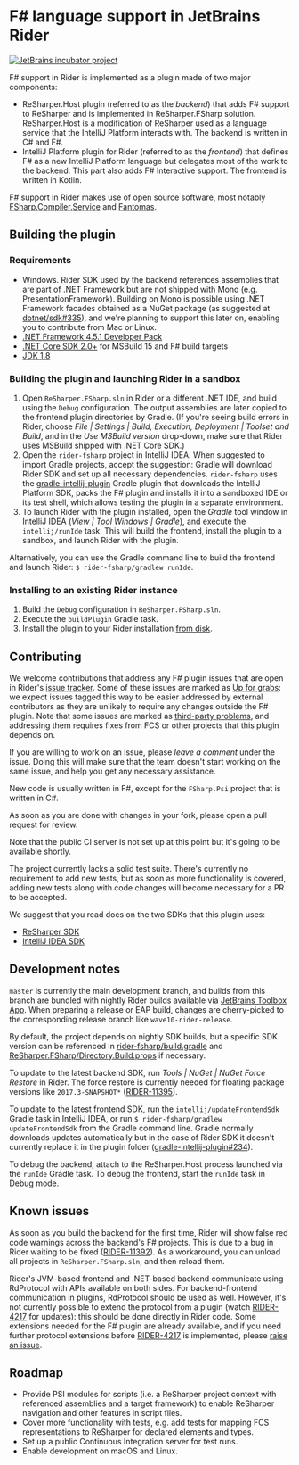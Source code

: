# F# language support in JetBrains Rider
[![JetBrains incubator project](http://jb.gg/badges/official.svg)](https://confluence.jetbrains.com/display/ALL/JetBrains+on+GitHub)

F# support in Rider is implemented as a plugin made of two major components: 
* ReSharper.Host plugin (referred to as the *backend*) that adds F# support to ReSharper and is implemented in ReSharper.FSharp solution. ReSharper.Host is a modification of ReSharper used as a language service that the IntelliJ Platform interacts with. The backend is written in C# and F#.
* IntelliJ Platform plugin for Rider (referred to as the *frontend*) that defines F# as a new IntelliJ Platform language but delegates most of the work to the backend. This part also adds F# Interactive support. The frontend is written in Kotlin.

F# support in Rider makes use of open source software, most notably [FSharp.Compiler.Service](https://github.com/Microsoft/visualfsharp) and [Fantomas](https://github.com/dungpa/fantomas).

## Building the plugin

### Requirements

* Windows. Rider SDK used by the backend references assemblies that are part of .NET Framework but are not shipped with Mono (e.g. PresentationFramework). Building on Mono is possible using .NET Framework facades obtained as a NuGet package (as suggested at [dotnet/sdk#335](https://github.com/dotnet/sdk/issues/335#issuecomment-330772137)), and we're planning to support this later on, enabling you to contribute from Mac or Linux. 
* [.NET Framework 4.5.1 Developer Pack](https://www.microsoft.com/en-us/download/details.aspx?id=40772)
* [.NET Core SDK 2.0+](https://www.microsoft.com/net/download/windows) for MSBuild 15 and F# build targets
* [JDK 1.8](http://www.oracle.com/technetwork/java/javase/downloads/jdk8-downloads-2133151.html)

### Building the plugin and launching Rider in a sandbox 

1. Open `ReSharper.FSharp.sln` in Rider or a different .NET IDE, and build using the `Debug` configuration. The output assemblies are later copied to the frontend plugin directories by Gradle. (If you're seeing build errors in Rider, choose *File | Settings | Build, Execution, Deployment | Toolset and Build*, and in the *Use MSBuild version* drop-down, make sure that Rider uses MSBuild shipped with .NET Core SDK.)
2. Open the `rider-fsharp` project in IntelliJ IDEA. When suggested to import Gradle projects, accept the suggestion: Gradle will download Rider SDK and set up all necessary dependencies. `rider-fsharp` uses the [gradle-intellij-plugin](https://github.com/JetBrains/gradle-intellij-plugin) Gradle plugin that downloads the IntelliJ Platform SDK, packs the F# plugin and installs it into a sandboxed IDE or its test shell, which allows testing the plugin in a separate environment.
3. To launch Rider with the plugin installed, open the *Gradle* tool window in IntelliJ IDEA (*View | Tool Windows | Gradle*), and execute the `intellij/runIde` task. This will build the frontend, install the plugin to a sandbox, and launch Rider with the plugin.

Alternatively, you can use the Gradle command line to build the frontend and launch Rider: `$ rider-fsharp/gradlew runIde`.

### Installing to an existing Rider instance

1. Build the `Debug` configuration in `ReSharper.FSharp.sln`.
2. Execute the `buildPlugin` Gradle task.
3. Install the plugin to your Rider installation [from disk](https://www.jetbrains.com/help/idea/installing-a-plugin-from-the-disk.html).

## Contributing

We welcome contributions that address any F# plugin issues that are open in Rider's [issue tracker](https://youtrack.jetbrains.com/issues?q=in:%20rider%20%23Unresolved%20Technology:%20FSharp). Some of these issues are marked as [Up for grabs](https://youtrack.jetbrains.com/issues/RIDER?q=Technology:%20FSharp%20%23Unresolved%20tag:%20%7BUp%20For%20Grabs%7D): we expect issues tagged this way to be easier addressed by external contributors as they are unlikely to require any changes outside the F# plugin. Note that some issues are marked as [third-party problems](https://youtrack.jetbrains.com/issues/RIDER?q=Technology:%20FSharp%20%20state:%20%7BThird%20party%20problem%7D), and addressing them requires fixes from FCS or other projects that this plugin depends on.

If you are willing to work on an issue, please *leave a comment* under the issue. Doing this will make sure that the team doesn't start working on the same issue, and help you get any necessary assistance.

New code is usually written in F#, except for the `FSharp.Psi` project that is written in C#.

As soon as you are done with changes in your fork, please open a pull request for review.

Note that the public CI server is not set up at this point but it's going to be available shortly.

The project currently lacks a solid test suite. There's currently no requirement to add new tests, but as soon as more functionality is covered, adding new tests along with code changes will become necessary for a PR to be accepted.

We suggest that you read docs on the two SDKs that this plugin uses:

* [ReSharper SDK](https://www.jetbrains.com/help/resharper/sdk/README.html)
* [IntelliJ IDEA SDK](https://www.jetbrains.org/intellij/sdk/docs/welcome.html)


## Development notes

`master` is currently the main development branch, and builds from this branch are bundled with nightly Rider builds available via [JetBrains Toolbox App](https://www.jetbrains.com/toolbox/app/). When preparing a release or EAP build, changes are cherry-picked to the corresponding release branch like `wave10-rider-release`.

By default, the project depends on nightly SDK builds, but a specific SDK version can be referenced in [rider-fsharp/build.gradle](rider-fsharp/build.gradle) and [ReSharper.FSharp/Directory.Build.props](ReSharper.FSharp/Directory.Build.props) if necessary.

To update to the latest backend SDK, run *Tools | NuGet | NuGet Force Restore* in Rider. The force restore is currently needed for floating package versions like `2017.3-SNAPSHOT*` ([RIDER-11395](https://youtrack.jetbrains.com/issue/RIDER-11395)).

To update to the latest frontend SDK, run the `intellij/updateFrontendSdk` Gradle task in IntelliJ IDEA, or run `$ rider-fsharp/gradlew updateFrontendSdk` from the Gradle command line. Gradle normally downloads updates automatically but in the case of Rider SDK it doesn't currently replace it in the plugin folder ([gradle-intellij-plugin#234](https://github.com/JetBrains/gradle-intellij-plugin/issues/234)).

To debug the backend, attach to the ReSharper.Host process launched via the `runIde` Gradle task. To debug the frontend, start the `runIde` task in Debug mode.

## Known issues

As soon as you build the backend for the first time, Rider will show false red code warnings across the backend's F# projects. This is due to a bug in Rider waiting to be fixed ([RIDER-11392](https://youtrack.jetbrains.com/issue/RIDER-11392)). As a workaround, you can unload all projects in `ReSharper.FSharp.sln`, and then reload them.

Rider's JVM-based frontend and .NET-based backend communicate using RdProtocol with APIs available on both sides. For backend-frontend communication in plugins, RdProtocol should be used as well. However, it's not currently possible to extend the protocol from a plugin (watch [RIDER-4217](https://youtrack.jetbrains.com/issue/RIDER-4217) for updates): this should be done directly in Rider code. Some extensions needed for the F# plugin are already available, and if you need further protocol extensions before [RIDER-4217](https://youtrack.jetbrains.com/issue/RIDER-4217) is implemented, please [raise an issue](https://youtrack.jetbrains.com/issues/RIDER#newissue=25-1770938).

## Roadmap

* Provide PSI modules for scripts (i.e. a ReSharper project context with referenced assemblies and a target framework) to enable ReSharper navigation and other features in script files.
* Cover more functionality with tests, e.g. add tests for mapping FCS representations to ReSharper for declared elements and types.
* Set up a public Continuous Integration server for test runs.
* Enable development on macOS and Linux.